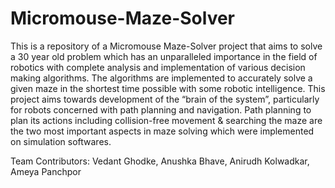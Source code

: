 # Micromouse-Maze-Solver
This is a repository of a Micromouse Maze-Solver project that aims to solve a 30 year old problem which has an unparalleled importance in the field of robotics with complete analysis and implementation of various decision making algorithms. The algorithms are implemented to accurately solve a given maze in the shortest time possible with some robotic intelligence. This project aims towards development of the “brain of the system”, particularly for robots concerned with path planning and navigation. Path planning to plan its actions including collision-free movement &amp; searching the maze are the two most important aspects in maze solving which were implemented on simulation softwares.

Team Contributors: Vedant Ghodke, Anushka Bhave, Anirudh Kolwadkar, Ameya Panchpor
